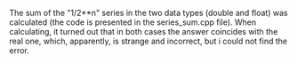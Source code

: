 The sum of the "1/2**n" series in the two data types (double and float) was calculated (the code is presented in the series_sum.cpp file). When calculating, it turned out that in both cases the answer coincides with the real one, which, apparently, is strange and incorrect, but i could not find the error.
